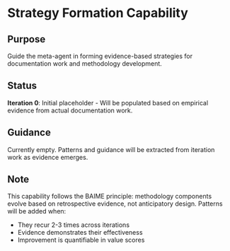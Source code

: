 # Strategy Formation Capability

## Purpose
Guide the meta-agent in forming evidence-based strategies for documentation work and methodology development.

## Status
**Iteration 0**: Initial placeholder - Will be populated based on empirical evidence from actual documentation work.

## Guidance
Currently empty. Patterns and guidance will be extracted from iteration work as evidence emerges.

## Note
This capability follows the BAIME principle: methodology components evolve based on retrospective evidence, not anticipatory design. Patterns will be added when:
- They recur 2-3 times across iterations
- Evidence demonstrates their effectiveness
- Improvement is quantifiable in value scores
